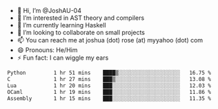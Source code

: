 - 👋 Hi, I’m @JoshAU-04
- 👀 I’m interested in AST theory and compilers
- 🌱 I’m currently learning Haskell
- 💞️ I’m looking to collaborate on small projects
- 📫 You can reach me at joshua (dot) rose (at) myyahoo (dot) com
- 😄 Pronouns: He/Him
- ⚡ Fun fact: I can wiggle my ears

<!---
JoshAU-04/JoshAU-04 is a ✨ special ✨ repository because its `README.md` (this file) appears on your GitHub profile.
You can click the Preview link to take a look at your changes.
--->

<!--START_SECTION:waka-->

```txt
Python         1 hr 51 mins    ████▒░░░░░░░░░░░░░░░░░░░░   16.75 %
C              1 hr 27 mins    ███▒░░░░░░░░░░░░░░░░░░░░░   13.08 %
Lua            1 hr 20 mins    ███░░░░░░░░░░░░░░░░░░░░░░   12.03 %
OCaml          1 hr 19 mins    ███░░░░░░░░░░░░░░░░░░░░░░   11.86 %
Assembly       1 hr 15 mins    ███░░░░░░░░░░░░░░░░░░░░░░   11.35 %
```

<!--END_SECTION:waka-->
